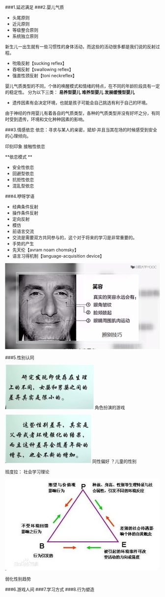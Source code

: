 ###1.延迟满足
###2.婴儿气质
- 头尾原则
- 近元原则
- 等级整合原则
- 系统独立原则

新生儿一出生就有一些习惯性的身体活动，而这些的活动很多都是我们说的反射过程。
- 吮吸反射【sucking reflex】
- 吞咽反射【swallowing reflex】
- 强直性颈反射【toni neckreflex】

婴儿气质类型的不同，个体的唤醒模式和情绪的特点，在不同的年龄阶段具有一定的稳定性。
分为以下三类：
**易养型婴儿**
**难养型婴儿**
**发展缓慢型婴儿**

- 遗传因素有会决定环境，也就是孩子可能会自己挑选有利于自己的环境。

由于神经的作用婴儿有着各自的气质类型，各种的气质类型并没有好坏之分，有同时受到遗传，环境和文化种种因素的影响。

###3.情感依恋
依恋：寻求与某人的亲密，斌却·并且当其在场的时候感受到安全的心理倾向。

印刻印象
接触性依恋 

**依恋模式   **  
- 安全性依恋
- 回避型依恋
- 抗拒性依恋
- 混乱型依恋

###4.咿呀学语
- 经典条件反射
- 操作条件反射
- 定向反射
- 模仿
- 前语言交流
 -  交流是需要双方共同参与的，这个对于将来的学习是非常重要的。
- 手势的产生
- 先天伦【avram noam chomsky】
- 语言习得机制【language-acquisition device】

![](./_image/Image.png)

###5.性别认同

![](./_image/2017-03-23-17-46-00.jpg)
角色扮演的游戏

![](./_image/2017-03-23-17-46-57.jpg)
同性偏好
？儿童的性别

班度拉：
社会学习理论

![](./_image/2017-03-23-17-51-15.jpg)


弱化性别趋势






###6.游戏人间
###7.学习方式
###8.行为塑造
